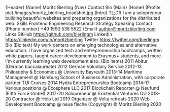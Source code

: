 {Header}
    (Name) Moritz Bierling
    {Nav}
        Contact
        Bio
{Main}
    (Home)
        (Profile pic) /images/moritz_bierling_headshot.jpg
        (Intro) TL;DR I am a solopreneur building beautiful websites and preparing organizations for the distributed web.
    Skills
        Frontend Engineering
        Research
        Strategy
        Speaking
    Contact
        (Phone number) +49 1590 538 5522
        (Email) author@moritzbierling.com
    Links
        GitHub https://github.com/bierlingm
        LinkedIn https://linkedin.com/in/moritzbierling
        Twitter https://twitter.com/bierlingm
    Bio
        (Bio text) My work centers on emerging technologies and alternative education. I have organized tech and entrepreneurship bootcamps, written white papers, taught career development to Erasmus+ students, and more. I'm currently learning web development also.
        (Bio items)
            2011    Abitur (German baccalaureate)
            2012    German Voluntary Service
            2012-13 Philosophy & Economics @ University Bayreuth
            2013-14 Maritime Management @ Hamburg School of Business Administration, with corporate partner TUI Cruises
            2014    Hydra Entrepreneurship Bootcamp
            2014-17 Various positions @ Exosphere LLC
            2017    Blockchain Reporter @ Neufund (Fifth Force GmbH)
            2017-20 Solopreneur @ Existential Ventures OÜ
            2018-20 Contractor @ Holo Ltd
            2019    Organizer @ Volta retreats
            2020    Web Development Bootcamp @ neue fische
    (Copyright) &copy; Moritz Bierling 2020
